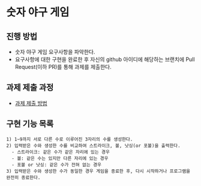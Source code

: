 # 숫자 야구 게임
## 진행 방법
* 숫자 야구 게임 요구사항을 파악한다.
* 요구사항에 대한 구현을 완료한 후 자신의 github 아이디에 해당하는 브랜치에 Pull Request(이하 PR)를 통해 과제를 제출한다.

## 과제 제출 과정
* [과제 제출 방법](https://github.com/next-step/nextstep-docs/tree/master/precourse)

## 구현 기능 목록
```
1) 1~9까지 서로 다른 수로 이루어진 3자리의 수를 생성한다.
2) 입력받은 수와 생성한 수를 비교하여 스트라이크, 볼, 낫싱(or 포볼)을 출력한다.
  - 스트라이크: 같은 수가 같은 자리에 있는 경우
  - 볼: 같은 수는 있지만 다른 자리에 있는 경우
  - 포볼 or 낫싱: 같은 수가 전혀 없는 경우
3) 입력받은 수와 생성한 수가 동일한 경우 게임을 종료한 후, 다시 시작하거나 프로그램을 완전히 종료한다.
```
